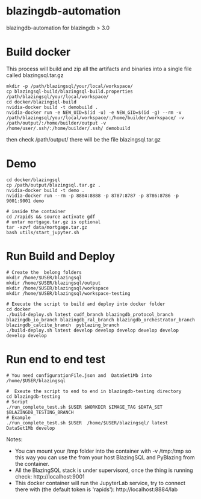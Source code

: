# blazingdb-automation
blazingdb-automation for blazingdb > 3.0

# Build docker

This process will build and zip all the artifacts and binaries into a single file called blazingsql.tar.gz

```shell-script
mkdir -p /path/blazingsql/your/local/workspace/
cp blazingsql-build/blazingsql-build.properties /path/blazingsql/your/local/workspace/
cd docker/blazingsql-build
nvidia-docker build -t demobuild .
nvidia-docker run -e NEW_UID=$(id -u) -e NEW_GID=$(id -g) --rm -v /path/blazingsql/your/local/workspace/:/home/builder/workspace/ -v /path/output/:/home/builder/output -v /home/user/.ssh/:/home/builder/.ssh/ demobuild
```

then check /path/output/ there will be the file blazingsql.tar.gz
 

# Demo
```shell-script
cd docker/blazingsql
cp /path/output/blazingsql.tar.gz .
nvidia-docker build -t demo .
nvidia-docker run --rm -p 8884:8888 -p 8787:8787 -p 8786:8786 -p 9001:9001 demo

# inside the container
cd /rapids && source activate gdf
# untar mortgage.tar.gz is optional 
tar -xzvf data/mortgage.tar.gz
bash utils/start_jupyter.sh
```

# Run Build and Deploy 
```shell-script
# Create the  belong folders
mkdir /home/$USER/blazingsql
mkdir /home/$USER/blazingsql/output
mkdir /home/$USER/blazingsql/workspace
mkdir /home/$USER/blazingsql/workspace-testing

# Execute the script to build and deploy into docker folder
cd docker
./build-deploy.sh latest cudf_branch blazingdb_protocol_branch  blazingdb_io_branch blazingdb_ral_branch blazingdb_orchestrator_branch blazingdb_calcite_branch  pyblazing_branch
./build-deploy.sh latest develop develop develop develop develop develop develop
```
# Run end to end test
```shell-script
# You need configurationFile.json and  DataSet1Mb into /home/$USER/blazingsql

#  Exeute the script to end to end in blazingdb-testing directory
cd blazingdb-testing
# Script
./run_complete_test.sh $USER $WORKDIR $IMAGE_TAG $DATA_SET $BLAZINGDB_TESTING_BRANCH
# Example
./run_complete_test.sh $USER  /home/$USER/blazingsql/ latest DataSet1Mb develop
```

Notes:
- You can mount your /tmp folder into the container  with -v /tmp:/tmp so this way you can use the from your host BlazingSQL and PyBlazing from the container.
- All the BlazingSQL stack is under supervisord, once the thing is running check: http://localhost:9001
- This docker container will run the JupyterLab service, try to connect there with (the default token is 'rapids'): http://localhost:8884/lab
